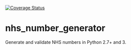 [![Coverage Status](https://coveralls.io/repos/github/Iain-S/nhs_number_generator/badge.svg?branch=continuous_integration)](https://coveralls.io/github/Iain-S/nhs_number_generator?branch=continuous_integration)

# nhs_number_generator
Generate and validate NHS numbers in Python 2.7+ and 3.

